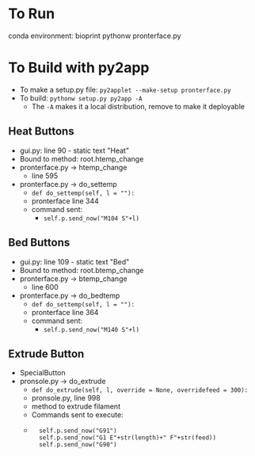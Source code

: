 To Run
======
conda environment: bioprint
pythonw pronterface.py

To Build with py2app
====================
* To make a setup.py file: `py2applet --make-setup pronterface.py`
* To build: `pythonw setup.py py2app -A`
  * The `-A` makes it a local distribution, remove to make it deployable 

Heat Buttons
------------
* gui.py: line 90 - static text "Heat"
* Bound to method: root.htemp_change
* pronterface.py -> htemp_change
  * line 595
* pronterface.py -> do_settemp
  * `def do_settemp(self, l = ""):`
  * pronterface line 344
  * command sent:
    * `self.p.send_now("M104 S"+l)`


Bed Buttons
-----------
* gui.py: line 109 - static text "Bed"  
* Bound to method: root.btemp_change
* pronterface.py -> btemp_change
  * line 600
* pronterface.py -> do_bedtemp
  * `def do_settemp(self, l = ""):`
  * pronterface line 364
  * command sent:
    * `self.p.send_now("M140 S"+l)`

Extrude Button
--------------
* SpecialButton
* pronsole.py -> do_extrude
    * `def do_extrude(self, l, override = None, overridefeed = 300):`
    * pronsole.py, line 998
    * method to extrude filament
    * Commands sent to execute:
    * ``` 
        self.p.send_now("G91")
        self.p.send_now("G1 E"+str(length)+" F"+str(feed))
        self.p.send_now("G90")
      ```

